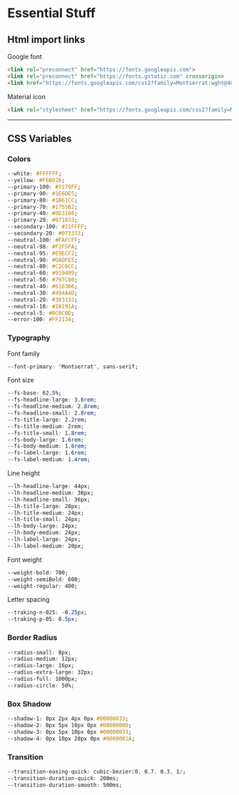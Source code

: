 # Essential Stuff

## Html import links

Google font

``` html
<link rel="preconnect" href="https://fonts.googleapis.com">
<link rel="preconnect" href="https://fonts.gstatic.com" crossorigin>
<link href="https://fonts.googleapis.com/css2?family=Montserrat:wght@400;600;700&display=swap" rel="stylesheet">
```

Material icon

``` html
<link rel="stylesheet" href="https://fonts.googleapis.com/css2?family=Material+Symbols+Rounded:opsz,wght,FILL,GRAD@24,400,0..1,0" />
```

---

## CSS Variables

### Colors

``` css
--white: #FFFFFF;
--yellow: #F6BD26;
--primary-100: #2179FF;
--primary-90: #1E6DE5;
--primary-80: #1B61CC;
--primary-70: #1755B2;
--primary-40: #0D3166;
--primary-20: #071833;
--secondary-100: #21FFFF;
--secondary-20: #073333;
--neutral-100: #FAFCFF;
--neutral-98: #F2F5FA;  
--neutral-95: #E9ECF2;
--neutral-90: #DADFE5;
--neutral-80: #C2C6CC;
--neutral-60: #919499;
--neutral-50: #797C80;
--neutral-40: #616366;
--neutral-30: #494A4D;
--neutral-20: #303133;
--neutral-10: #18191A;
--neutral-5: #0C0C0D;
--error-100: #FF2134;
```

### Typography

Font family

``` css
--font-primary: 'Montserrat', sans-serif;
```

Font size

``` css
--fs-base: 62.5%;
--fs-headline-large: 3.6rem;
--fs-headline-medium: 2.8rem;
--fs-headline-small: 2.8rem;
--fs-title-large: 2.2rem;
--fs-title-medium: 2rem;
--fs-title-small: 1.8rem;
--fs-body-large: 1.6rem;
--fs-body-medium: 1.6rem;
--fs-label-large: 1.6rem;
--fs-label-medium: 1.4rem;
```

Line height

``` css
--lh-headline-large: 44px;
--lh-headline-medium: 36px;
--lh-headline-small: 36px;
--lh-title-large: 28px;
--lh-title-medium: 24px;
--lh-title-small: 24px;
--lh-body-large: 24px;
--lh-body-medium: 24px;
--lh-label-large: 24px;
--lh-label-medium: 20px;
```

Font weight

``` css
--weight-bold: 700;
--weight-semiBold: 600;
--weight-regular: 400;
```

Letter spacing

``` css
--traking-n-025: -0.25px;
--traking-p-05: 0.5px;
```

### Border Radius

``` css
--radius-small: 8px;
--radius-medium: 12px;
--radius-large: 16px;
--radius-extra-large: 32px;
--radius-full: 1000px;
--radius-circle: 50%;
```

### Box Shadow

``` css
--shadow-1: 0px 2px 4px 0px #00000033;
--shadow-2: 0px 5px 10px 0px #0000000D;
--shadow-3: 0px 5px 10px 0px #00000033;
--shadow-4: 0px 10px 20px 0px #0000001A;
```

### Transition

``` css
--transition-easing-quick: cubic-bezier(0, 0.7, 0.3, 1);
--transition-duration-quick: 200ms;
--transition-duration-smooth: 500ms;
```
